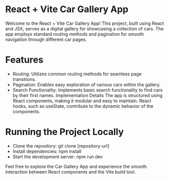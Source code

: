 # React + Vite Car Gallery App 

Welcome to the React + Vite Car Gallery App! This project, built using React and JSX, serves as a digital gallery for showcasing a collection of cars. The app employs standard routing methods and pagination for smooth navigation through different car pages.

# Features
- Routing: Utilizes common routing methods for seamless page transitions.
- Pagination: Enables easy exploration of various cars within the gallery.
- Search Functionality: Implements basic search functionality to find cars by their first names.
Implementation Details
The app is structured using React components, making it modular and easy to maintain. React hooks, such as useState, contribute to the dynamic behavior of the components.

# Running the Project Locally
- Clone the repository: git clone [repository-url]
- Install dependencies: npm install
- Start the development server: npm run dev
  
Feel free to explore the Car Gallery App and experience the smooth interaction between React components and the Vite build tool.

